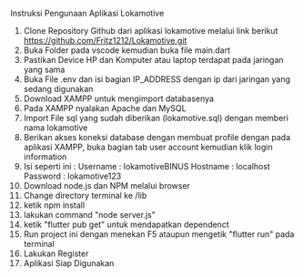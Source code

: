 Instruksi Pengunaan Aplikasi Lokamotive 

1. Clone Repository Github dari aplikasi lokamotive melalui link berikut https://github.com/Fritz1212/Lokamotive.git
2. Buka Folder pada vscode kemudian buka file main.dart
3. Pastikan Device HP dan Komputer atau laptop terdapat pada jaringan yang sama 
4. Buka File .env dan isi bagian IP_ADDRESS dengan ip dari jaringan yang sedang digunakan
5. Download XAMPP untuk mengimport databasenya
6. Pada XAMPP nyalakan Apache dan MySQL
7. Import File sql yang sudah diberikan (lokamotive.sql) dengan memberi nama lokamotive
8. Berikan akses koneksi database dengan membuat profile dengan pada aplikasi XAMPP, buka bagian tab user account kemudian klik login information 
9. Isi seperti ini :
Username : lokamotiveBINUS
Hostname : localhost
Password : lokamotive123
10. Download node.js dan NPM melalui browser
11. Change directory terminal ke /lib
12. ketik npm install
13. lakukan command "node server.js"
14. ketik "flutter pub get" untuk mendapatkan dependenct
15. Run project ini dengan menekan F5 ataupun mengetik "flutter run" pada terminal
16. Lakukan Register
17. Aplikasi Siap Digunakan